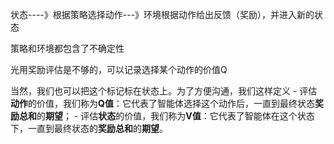 状态----》根据策略选择动作---》环境根据动作给出反馈（奖励），并进入新的状态

策略和环境都包含了不确定性





光用奖励评估是不够的，可以记录选择某个动作的价值Q



当然，我们也可以把这个标记标在状态上。为了方便沟通，我们这样定义 - 评估**动作**的价值，我们称为**Q值**：它代表了智能体选择这个动作后，一直到最终状态**奖励总和**的**期望**； - 评估**状态**的价值，我们称为**V值**：它代表了智能体在这个状态下，一直到最终状态的**奖励总和**的**期望**。



